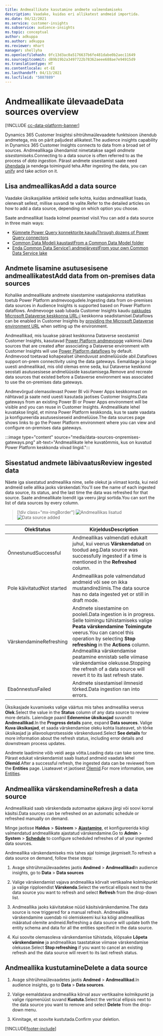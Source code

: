 ```yaml
---
title: Andmeallikate kasutamine andmete valmendamiseks
description: Vaadake, kuidas eri allikatest andmeid importida.
ms.date: 04/12/2021
ms.service: customer-insights
ms.subservice: audience-insights
ms.topic: conceptual
author: adkuppa
ms.author: adkuppa
ms.reviewer: mhart
manager: shellyha
ms.openlocfilehash: 0fc13d3ac0a5176637b6fe481dabe0b2aec11649
ms.sourcegitcommit: d89b19b2a3497722b78362aeee688ae7e94915d9
ms.translationtype: HT
ms.contentlocale: et-EE
ms.lasthandoff: 04/13/2021
ms.locfileid: "5887889"
---
```

# <a name="data-sources-overview"></a><span data-ttu-id="d392e-103">Andmeallikate ülevaade</span><span class="sxs-lookup"><span data-stu-id="d392e-103">Data sources overview</span></span>

[!INCLUDE [cc-data-platform-banner](../includes/cc-data-platform-banner.md)]

<span data-ttu-id="d392e-104">Dynamics 365 Customer Insightsi sihtrühmaülevaadete funktsioon ühendub andmetega, mis on pärit paljudest allikatest.</span><span class="sxs-lookup"><span data-stu-id="d392e-104">The audience insights capability in Dynamics 365 Customer Insights connects to data from a broad set of sources.</span></span> <span data-ttu-id="d392e-105">Andmeallikaga ühendamist nimetatakse sageli *andmete sisestamiseks*.</span><span class="sxs-lookup"><span data-stu-id="d392e-105">Connecting to a data source is often referred to as the process of *data ingestion*.</span></span> <span data-ttu-id="d392e-106">Pärast andmete sisestamist saate need [ühendada](data-unification.md) ja nendega toiminguid teha.</span><span class="sxs-lookup"><span data-stu-id="d392e-106">After ingesting the data, you can [unify](data-unification.md) and take action on it.</span></span>

## <a name="add-a-data-source"></a><span data-ttu-id="d392e-107">Lisa andmeallikas</span><span class="sxs-lookup"><span data-stu-id="d392e-107">Add a data source</span></span>

<span data-ttu-id="d392e-108">Vaadake üksikasjalikke artikleid selle kohta, kuidas andmeallikat lisada, olenevalt sellest, millise suvandi te valite.</span><span class="sxs-lookup"><span data-stu-id="d392e-108">Refer to the detailed articles on how to add a data source, depending on which option you choose.</span></span>

<span data-ttu-id="d392e-109">Saate andmeallikat lisada kolmel peamisel viisil.</span><span class="sxs-lookup"><span data-stu-id="d392e-109">You can add a data source in three main ways:</span></span>

- [<span data-ttu-id="d392e-110">Kümnete Power Query konnektorite kaudu</span><span class="sxs-lookup"><span data-stu-id="d392e-110">Through dozens of Power Query connectors</span></span>](connect-power-query.md)
- [<span data-ttu-id="d392e-111">Common Data Modeli kaustast</span><span class="sxs-lookup"><span data-stu-id="d392e-111">From a Common Data Model folder</span></span>](connect-common-data-model.md)
- [<span data-ttu-id="d392e-112">Enda Common Data Service’i andmejärvest</span><span class="sxs-lookup"><span data-stu-id="d392e-112">From your own Common Data Service lake</span></span>](connect-common-data-service-lake.md)

## <a name="add-data-from-on-premises-data-sources"></a><span data-ttu-id="d392e-113">Andmete lisamine asutusesisene andmeallikatest</span><span class="sxs-lookup"><span data-stu-id="d392e-113">Add data from on-premises data sources</span></span>

<span data-ttu-id="d392e-114">Kohalike andmeallikate andmete sisestamine vaatajaskonna statistikas toetub Power Platform andmevoogudele.</span><span class="sxs-lookup"><span data-stu-id="d392e-114">Ingesting data from on-premises data sources in Audience Insights is supported based on Power Platform dataflows.</span></span> <span data-ttu-id="d392e-115">Andmevooge saab lubada Customer Insights kaudu [pakkudes Microsoft Dataverse keskkonna URL-i](manage-environments.md#create-an-environment-in-an-existing-organization) keskkonna seadistamisel.</span><span class="sxs-lookup"><span data-stu-id="d392e-115">Dataflows can be enabled in Customer Insights by [providing the Microsoft Dataverse environment URL](manage-environments.md#create-an-environment-in-an-existing-organization) when setting up the environment.</span></span>

<span data-ttu-id="d392e-116">Andmeallikad, mis luuakse pärast keskkonna Dataverse seostamist Customer Insights, kasutavad [Power Platform andmevooge](/power-query/dataflows/overview-dataflows-across-power-platform-dynamics-365) vaikimisi.</span><span class="sxs-lookup"><span data-stu-id="d392e-116">Data sources that are created after associating a Dataverse environment with Customer Insights will use [Power Platform dataflows](/power-query/dataflows/overview-dataflows-across-power-platform-dynamics-365) by default.</span></span> <span data-ttu-id="d392e-117">Andmevood toetavad kohapealset ühenduvust andmelüüside abil.</span><span class="sxs-lookup"><span data-stu-id="d392e-117">Dataflows support on-prem connectivity using the data gateways.</span></span> <span data-ttu-id="d392e-118">Eemaldage ja looge uuesti andmeallikad, mis olid olemas enne seda, kui Dataverse keskkond seostati asutusesisese andmelüüside kasutamisega.</span><span class="sxs-lookup"><span data-stu-id="d392e-118">Remove and recreate data sources that existed before a Dataverse environment was associated to use the on-premises data gateways.</span></span>

<span data-ttu-id="d392e-119">Andmevõrgud olemasolevast Power BI või Power Apps keskkonnast on nähtavad ja saate neid uuesti kasutada jaotises Customer Insights.</span><span class="sxs-lookup"><span data-stu-id="d392e-119">Data gateways from an existing Power BI or Power Apps environment will be visible and you can reuse in Customer Insights.</span></span> <span data-ttu-id="d392e-120">Andmeallikate lehel kuvatakse lingid, et minna Power Platform keskkonda, kus te saate vaadata ja konfigureerida asutusesiseseid andmelüüse.</span><span class="sxs-lookup"><span data-stu-id="d392e-120">The data sources page shows links to go the Power Platform environment where you can view and configure on-premises data gateways.</span></span>

:::image type="content" source="media/data-sources-onpremises-gateways.png" alt-text="Andmeallikate lehe kuvatõmmis, kus on kuvatud Power Platform keskkonda viivad lingid.":::

## <a name="review-ingested-data"></a><span data-ttu-id="d392e-122">Sisestatud andmete läbivaatus</span><span class="sxs-lookup"><span data-stu-id="d392e-122">Review ingested data</span></span>

<span data-ttu-id="d392e-123">Näete iga sisestatud andmeallika nime, selle olekut ja viimast korda, kui neid andmeid selle allika jaoks värskendati.</span><span class="sxs-lookup"><span data-stu-id="d392e-123">You'll see the name of each ingested data source, its status, and the last time the data was refreshed for that source.</span></span> <span data-ttu-id="d392e-124">Saate andmeallikate loendit iga veeru järgi sortida.</span><span class="sxs-lookup"><span data-stu-id="d392e-124">You can sort the list of data sources by every column.</span></span>

> [!div class="mx-imgBorder"]
> <span data-ttu-id="d392e-125">![Andmeallikas lisatud](media/configure-data-datasource-added.png "Andmeallikas lisatud")</span><span class="sxs-lookup"><span data-stu-id="d392e-125">![Data source added](media/configure-data-datasource-added.png "Data source added")</span></span>

|<span data-ttu-id="d392e-126">Olek</span><span class="sxs-lookup"><span data-stu-id="d392e-126">Status</span></span>  |<span data-ttu-id="d392e-127">Kirjeldus</span><span class="sxs-lookup"><span data-stu-id="d392e-127">Description</span></span>  |
|---------|---------|
|<span data-ttu-id="d392e-128">Õnnestunud</span><span class="sxs-lookup"><span data-stu-id="d392e-128">Successful</span></span>   |<span data-ttu-id="d392e-129">Andmeallikas valmendati edukalt juhul, kui veerus **Värskendatud** on toodud aeg.</span><span class="sxs-lookup"><span data-stu-id="d392e-129">Data source was successfully ingested if a time is mentioned in the **Refreshed** column.</span></span>
|<span data-ttu-id="d392e-130">Pole käivitatud</span><span class="sxs-lookup"><span data-stu-id="d392e-130">Not started</span></span>   |<span data-ttu-id="d392e-131">Andmeallikas pole valmendatud andmeid või see on ikka mustandirežiimis.</span><span class="sxs-lookup"><span data-stu-id="d392e-131">The data source has no data ingested yet or still in draft mode.</span></span>         |
|<span data-ttu-id="d392e-132">Värskendamine</span><span class="sxs-lookup"><span data-stu-id="d392e-132">Refreshing</span></span>    |<span data-ttu-id="d392e-133">Andmete sisestamine on pooleli.</span><span class="sxs-lookup"><span data-stu-id="d392e-133">Data ingestion is in progress.</span></span> <span data-ttu-id="d392e-134">Selle toimingu tühistamiseks valige **Peata värskendamine** **Toimingute** veerus.</span><span class="sxs-lookup"><span data-stu-id="d392e-134">You can cancel this operation by selecting **Stop refreshing** in the **Actions** column.</span></span> <span data-ttu-id="d392e-135">Andmeallika värskendamise peatamine ennistab selle viimase värskendamise olekusse.</span><span class="sxs-lookup"><span data-stu-id="d392e-135">Stopping the refresh of a data source will revert it to its last refresh state.</span></span>       |
|<span data-ttu-id="d392e-136">Ebaõnnestus</span><span class="sxs-lookup"><span data-stu-id="d392e-136">Failed</span></span>     |<span data-ttu-id="d392e-137">Andmete sisestamisel ilmnesid tõrked.</span><span class="sxs-lookup"><span data-stu-id="d392e-137">Data ingestion ran into errors.</span></span>         |

<span data-ttu-id="d392e-138">Üksikasjade kuvamiseks valige väärtus mis tahes andmeallika veerus **Olek**.</span><span class="sxs-lookup"><span data-stu-id="d392e-138">Select the value in the **Status** column of any data source to review more details.</span></span> <span data-ttu-id="d392e-139">Laiendage paanil **Edenemise üksikasjad** suvandit **Andmeallikad**.</span><span class="sxs-lookup"><span data-stu-id="d392e-139">In the **Progress details** pane, expand **Data sources**.</span></span> <span data-ttu-id="d392e-140">Valige **Kuva üksikasjad**, et saada värskendamise oleku kohta lisateavet, sh tõrke üksikasjad ja allavooluprotsesside värskendused.</span><span class="sxs-lookup"><span data-stu-id="d392e-140">Select **See details** for more information about the refresh status, including error details and downstream process updates.</span></span>

<span data-ttu-id="d392e-141">Andmete laadimine võib veidi aega võtta.</span><span class="sxs-lookup"><span data-stu-id="d392e-141">Loading data can take some time.</span></span> <span data-ttu-id="d392e-142">Pärast edukat värskendamist saab lisatud andmeid vaadata lehel **Olemid**.</span><span class="sxs-lookup"><span data-stu-id="d392e-142">After a successful refresh, the ingested data can be reviewed from the **Entities** page.</span></span> <span data-ttu-id="d392e-143">Lisateavet vt jaotisest [Olemid](entities.md).</span><span class="sxs-lookup"><span data-stu-id="d392e-143">For more information, see [Entities](entities.md).</span></span>

## <a name="refresh-a-data-source"></a><span data-ttu-id="d392e-144">Andmeallika värskendamine</span><span class="sxs-lookup"><span data-stu-id="d392e-144">Refresh a data source</span></span>

<span data-ttu-id="d392e-145">Andmeallikaid saab värskendada automaatse ajakava järgi või soovi korral käsitsi.</span><span class="sxs-lookup"><span data-stu-id="d392e-145">Data sources can be refreshed on an automatic schedule or refreshed manually on demand.</span></span> 

<span data-ttu-id="d392e-146">Minge jaotisse **Haldus** > **Süsteem** > [**Ajastamine**](system.md#schedule-tab), et konfigureerida kõigi valmendatud andmeallikate ajastatud värskendamine.</span><span class="sxs-lookup"><span data-stu-id="d392e-146">Go to **Admin** > **System** > [**Schedule**](system.md#schedule-tab) to configure scheduled refreshes of all your ingested data sources.</span></span>

<span data-ttu-id="d392e-147">Andmeallika värskendamiseks mis tahes ajal toimige järgmiselt.</span><span class="sxs-lookup"><span data-stu-id="d392e-147">To refresh a data source on demand, follow these steps:</span></span>

1. <span data-ttu-id="d392e-148">Avage sihtrühmaülevaadetes jaotis **Andmed** > **Andmeallikad**</span><span class="sxs-lookup"><span data-stu-id="d392e-148">In audience insights, go to **Data** > **Data sources**</span></span>

2. <span data-ttu-id="d392e-149">Valige värskendamist vajava andmeallika kõrvalt vertikaalne kolmikpunkt ja valige ripploendist **Värskenda**.</span><span class="sxs-lookup"><span data-stu-id="d392e-149">Select the vertical ellipsis next to the data source you want to refresh and select **Refresh** from the drop-down list.</span></span>

3. <span data-ttu-id="d392e-150">Andmeallika jaoks käivitatakse nüüd käsitsivärskendamine.</span><span class="sxs-lookup"><span data-stu-id="d392e-150">The data source is now triggered for a manual refresh.</span></span> <span data-ttu-id="d392e-151">Andmeallika värskendamine uuendab nii olemiskeemi kui ka kõigi andmeallikas määratud olemite andmeid.</span><span class="sxs-lookup"><span data-stu-id="d392e-151">Refreshing a data source will update both the entity schema and data for all the entities specified in the data source.</span></span>

4. <span data-ttu-id="d392e-152">Kui soovite olemasoleva värskendamise tühistada, klõpsake **Lõpeta värskendamine** ja andmeallikas taastatakse viimase värskendamise olekusse.</span><span class="sxs-lookup"><span data-stu-id="d392e-152">Select **Stop refreshing** if you want to cancel an existing refresh and the data source will revert to its last refresh status.</span></span>

## <a name="delete-a-data-source"></a><span data-ttu-id="d392e-153">Andmeallika kustutamine</span><span class="sxs-lookup"><span data-stu-id="d392e-153">Delete a data source</span></span>

1. <span data-ttu-id="d392e-154">Avage sihtrühmaülevaadetes jaotis **Andmed** > **Andmeallikad**.</span><span class="sxs-lookup"><span data-stu-id="d392e-154">In audience insights, go to **Data** > **Data sources**.</span></span>

2. <span data-ttu-id="d392e-155">Valige eemaldatava andmeallika kõrval asuv vertikaalne kolmikpunkt ja valige rippmenüüst suvand **Kustuta**.</span><span class="sxs-lookup"><span data-stu-id="d392e-155">Select the vertical ellipsis next to the data source you want to remove and select **Delete** from the drop-down menu.</span></span>

3. <span data-ttu-id="d392e-156">Kinnitage, et soovite kustutada.</span><span class="sxs-lookup"><span data-stu-id="d392e-156">Confirm your deletion.</span></span>


[!INCLUDE[footer-include](../includes/footer-banner.md)]
